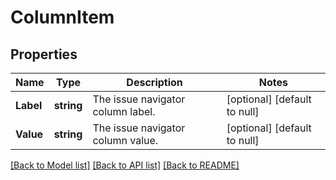 # ColumnItem

## Properties
Name | Type | Description | Notes
------------ | ------------- | ------------- | -------------
**Label** | **string** | The issue navigator column label. | [optional] [default to null]
**Value** | **string** | The issue navigator column value. | [optional] [default to null]

[[Back to Model list]](../README.md#documentation-for-models) [[Back to API list]](../README.md#documentation-for-api-endpoints) [[Back to README]](../README.md)

